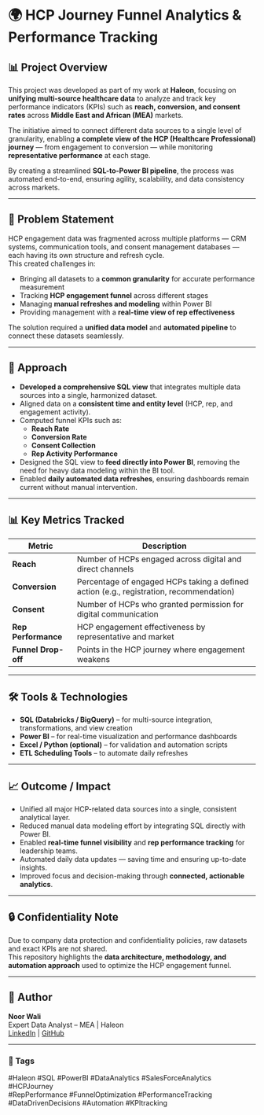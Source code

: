 # 🌍 HCP Journey Funnel Analytics & Performance Tracking

## 📊 Project Overview

This project was developed as part of my work at **Haleon**, focusing on **unifying multi-source healthcare data** to analyze and track key performance indicators (KPIs) such as **reach, conversion, and consent rates** across **Middle East and African (MEA)** markets.

The initiative aimed to connect different data sources to a single level of granularity, enabling **a complete view of the HCP (Healthcare Professional) journey** — from engagement to conversion — while monitoring **representative performance** at each stage.

By creating a streamlined **SQL-to-Power BI pipeline**, the process was automated end-to-end, ensuring agility, scalability, and data consistency across markets.

---

## 🧩 Problem Statement

HCP engagement data was fragmented across multiple platforms — CRM systems, communication tools, and consent management databases — each having its own structure and refresh cycle.  
This created challenges in:
- Bringing all datasets to a **common granularity** for accurate performance measurement  
- Tracking **HCP engagement funnel** across different stages  
- Managing **manual refreshes and modeling** within Power BI  
- Providing management with a **real-time view of rep effectiveness**

The solution required a **unified data model** and **automated pipeline** to connect these datasets seamlessly.

---

## 🧠 Approach

- **Developed a comprehensive SQL view** that integrates multiple data sources into a single, harmonized dataset.  
- Aligned data on a **consistent time and entity level** (HCP, rep, and engagement activity).  
- Computed funnel KPIs such as:
  - **Reach Rate**
  - **Conversion Rate**
  - **Consent Collection**
  - **Rep Activity Performance**
- Designed the SQL view to **feed directly into Power BI**, removing the need for heavy data modeling within the BI tool.  
- Enabled **daily automated data refreshes**, ensuring dashboards remain current without manual intervention.

---

## 📊 Key Metrics Tracked

| Metric | Description |
|---------|--------------|
| **Reach** | Number of HCPs engaged across digital and direct channels |
| **Conversion** | Percentage of engaged HCPs taking a defined action (e.g., registration, recommendation) |
| **Consent** | Number of HCPs who granted permission for digital communication |
| **Rep Performance** | HCP engagement effectiveness by representative and market |
| **Funnel Drop-off** | Points in the HCP journey where engagement weakens |

---

## 🛠️ Tools & Technologies

- **SQL (Databricks / BigQuery)** – for multi-source integration, transformations, and view creation  
- **Power BI** – for real-time visualization and performance dashboards  
- **Excel / Python (optional)** – for validation and automation scripts  
- **ETL Scheduling Tools** – to automate daily refreshes  

---

## 📈 Outcome / Impact

- Unified all major HCP-related data sources into a single, consistent analytical layer.  
- Reduced manual data modeling effort by integrating SQL directly with Power BI.  
- Enabled **real-time funnel visibility** and **rep performance tracking** for leadership teams.  
- Automated daily data updates — saving time and ensuring up-to-date insights.  
- Improved focus and decision-making through **connected, actionable analytics**.  

---

## 🔒 Confidentiality Note

Due to company data protection and confidentiality policies, raw datasets and exact KPIs are not shared.  
This repository highlights the **data architecture, methodology, and automation approach** used to optimize the HCP engagement funnel.

---

## 👤 Author

**Noor Wali**  
Expert Data Analyst – MEA | Haleon  
[LinkedIn](https://www.linkedin.com/in/your-link) | [GitHub](https://github.com/noorw8354)

---

### 🔖 Tags
#Haleon #SQL #PowerBI #DataAnalytics #SalesForceAnalytics #HCPJourney  
#RepPerformance #FunnelOptimization #PerformanceTracking #DataDrivenDecisions #Automation #KPItracking
